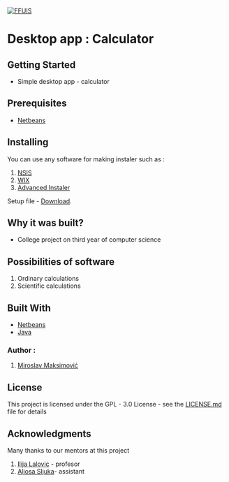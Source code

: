 [![FFUIS](http://raspored.ffuis.edu.ba/Content/images/pecat-filozofski.svg)](http://ffuis.edu.ba/) 
# Desktop app : Calculator     

## Getting Started                                      
* Simple desktop app - calculator

## Prerequisites
* [Netbeans]( https://netbeans.org/ )

## Installing
 You can use any software for making instaler such as :
 
1. [NSIS](http://nsis.sourceforge.net/Download)
1. [WIX](http://wixtoolset.org/releases/)
1. [Advanced Instaler](http://www.advancedinstaller.com/)

Setup file - [Download](). 

## Why it was built?

* College project on third year of computer science

## Possibilities of software

1. Ordinary calculations
1. Scientific calculations

## Built With
* [Netbeans]( https://netbeans.org/)
* [Java](https://www.java.com/en/)

### Author :
1. [Miroslav Maksimović]( https://github.com/miki995 )

## License
This project is licensed under the GPL - 3.0  License - see the  [LICENSE.md]( https://github.com/FFUIS-IS/2016-school-journal/blob/master/LICENSE ) file for details

## Acknowledgments
Many thanks to our mentors at this project

1. [Ilija Lalovic](https://goo.gl/91ivsZ) - profesor
1. [Aljosa Sljuka](https://goo.gl/q1HVEN)- assistant
